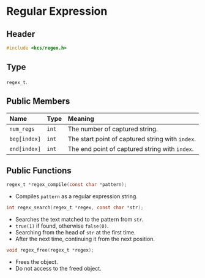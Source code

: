 
# Regular Expression

## Header

```c
#include <kcs/regex.h>
```

## Type

`regex_t`.

## Public Members

|     Name     | Type  |                     Meaning                      |
| :----------- | :---- | :----------------------------------------------- |
| `num_regs`   | `int` | The number of captured string.                   |
| `beg[index]` | `int` | The start point of captured string with `index`. |
| `end[index]` | `int` | The end point of captured string with `index`.   |

## Public Functions

```c
regex_t *regex_compile(const char *pattern);
```
*   Compiles `pattern` as a regular expression string.

```c
int regex_search(regex_t *regex, const char *str);
```
*   Searches the text matched to the pattern from `str`.
*   `true(1)` if found, otherwise `false(0)`.
*   Searching from the head of `str` at the first time.
*   After the next time, continuing it from the next position.

```c
void regex_free(regex_t *regex);
```
*   Frees the object.
*   Do not access to the freed object.
